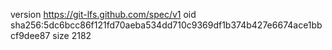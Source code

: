 version https://git-lfs.github.com/spec/v1
oid sha256:5dc6bcc86f121fd70aeba534dd710c9369df1b374b427e6674ace1bbcf9dee87
size 2182
